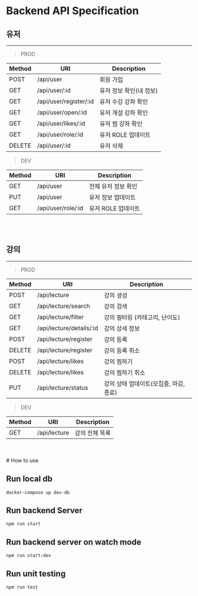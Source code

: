 # Backend API Specification

## 유저

---

> PROD

| Method | URI                    | Description             |
| ------ | ---------------------- | ----------------------- |
| POST   | /api/user              | 회원 가입               |
| GET    | /api/user/:id          | 유저 정보 확인(내 정보) |
| GET    | /api/user/register/:id | 유저 수강 강좌 확인     |
| GET    | /api/user/open/:id     | 유저 개설 강좌 확인     |
| GET    | /api/user/likes/:id    | 유저 찜 강좌 확인       |
| GET    | /api/user/role/:id     | 유저 ROLE 업데이트      |
| DELETE | /api/user/:id          | 유저 삭제               |

> DEV

| Method | URI                | Description         |
| ------ | ------------------ | ------------------- |
| GET    | /api/user          | 전체 유저 정보 확인 |
| PUT    | /api/user          | 유저 정보 업데이트  |
| GET    | /api/user/role/:id | 유저 ROLE 업데이트  |

<br/>
<br/>

## 강의

---

> PROD

| Method | URI                      | Description                            |
| ------ | ------------------------ | -------------------------------------- |
| POST   | /api/lecture             | 강의 생성                              |
| GET    | /api/lecture/search      | 강의 검색                              |
| GET    | /api/lecture/filter      | 강의 필터링 (카테고리, 난이도)         |
| GET    | /api/lecture/details/:id | 강의 상세 정보                         |
| POST   | /api/lecture/register    | 강의 등록                              |
| DELETE | /api/lecture/register    | 강의 등록 취소                         |
| POST   | /api/lecture/likes       | 강의 찜하기                            |
| DELETE | /api/lecture/likes       | 강의 찜하기 취소                       |
| PUT    | /api/lecture/status      | 강의 상태 업데이트(모집중, 마감, 종료) |

> DEV

| Method | URI          | Description    |
| ------ | ------------ | -------------- |
| GET    | /api/lecture | 강의 전체 목록 |

<br>
<br>
# How to use

## Run local db

`docker-compose up dev-db`

## Run backend Server

`npm run start`

## Run backend server on watch mode

`npm run start:dev`

## Run unit testing

`npm run test`
